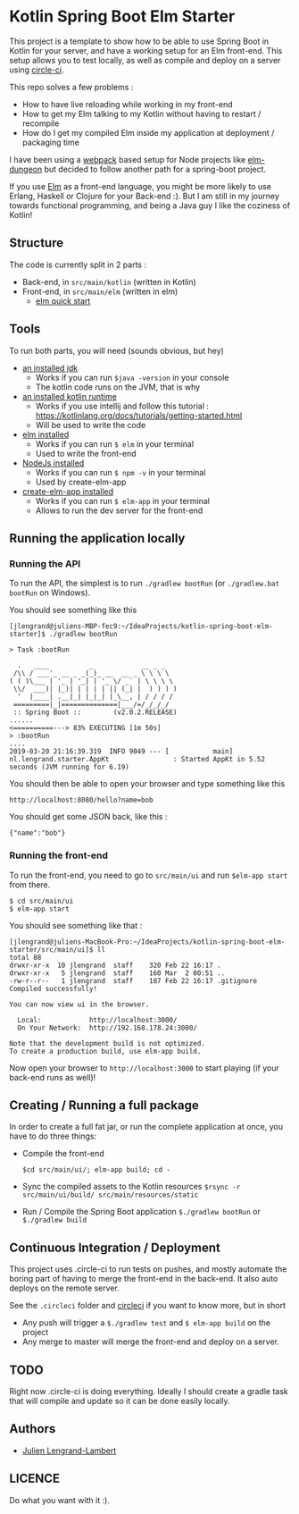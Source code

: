 # Kotlin Spring Boot Elm Starter

This project is a template to show how to be able to use Spring Boot in Kotlin for your server, and have a working setup for an Elm front-end.
This setup allows you to test locally, as well as compile and deploy on a server using [circle-ci](https://circleci.com).

This repo solves a few problems : 
* How to have live reloading while working in my front-end
* How to get my Elm talking to my Kotlin without having to restart / recompile
* How do I get my compiled Elm inside my application at deployment / packaging time

I have been using a [webpack](https://webpack.js.org/) based setup for Node projects like [elm-dungeon](https://github.com/jlengrand/elm-dungeon) but decided to follow another path for a spring-boot project.

If you use [Elm](https://guide.elm-lang.org) as a front-end language, you might be more likely to use Erlang, Haskell or Clojure for your Back-end :). But I am still in my journey towards functional programming, and being a Java guy I like the coziness of Kotlin!

## Structure

The code is currently split in 2 parts : 
* Back-end, in `src/main/kotlin` (written in Kotlin)
* Front-end, in `src/main/elm` (written in elm)
  * [elm quick start]( https://guide.elm-lang.org/ )

## Tools 

To run both parts, you will need (sounds obvious, but hey)

* [an installed jdk]( https://www.oracle.com/technetwork/java/javase/downloads/jdk8-downloads-2133151.html )
    * Works if you can run `$java -version` in your console
    * The kotlin code runs on the JVM, that is why
* [an installed kotlin runtime]( https://kotlinlang.org/ )
    * Works if you use intellij and follow this tutorial : https://kotlinlang.org/docs/tutorials/getting-started.html
    * Will be used to write the code
* [elm installed]( https://elm-lang.org/ )
    * Works if you can run `$ elm` in your terminal
    * Used to write the front-end
* [NodeJs installed]( https://nodejs.org/en/ )
    * Works if you can run `$ npm -v` in your terminal
    * Used by create-elm-app
* [create-elm-app installed]( https://www.npmjs.com/package/create-elm-app#getting-started )
    * Works if you can run `$ elm-app` in your terminal
    * Allows to run the dev server for the front-end

## Running the application locally

### Running the API

To run the API, the simplest is to run `./gradlew bootRun` (or `./gradlew.bat bootRun` on Windows).

You should see something like this 

```
[jlengrand@juliens-MBP-fec9:~/IdeaProjects/kotlin-spring-boot-elm-starter]$ ./gradlew bootRun

> Task :bootRun

  .   ____          _            __ _ _
 /\\ / ___'_ __ _ _(_)_ __  __ _ \ \ \ \
( ( )\___ | '_ | '_| | '_ \/ _` | \ \ \ \
 \\/  ___)| |_)| | | | | || (_| |  ) ) ) )
  '  |____| .__|_| |_|_| |_\__, | / / / /
 =========|_|==============|___/=/_/_/_/
 :: Spring Boot ::        (v2.0.2.RELEASE)
......
<==========---> 83% EXECUTING [1m 50s]
> :bootRun
....
2019-03-20 21:16:39.319  INFO 9049 --- [           main] nl.lengrand.starter.AppKt                : Started AppKt in 5.52 seconds (JVM running for 6.19)
```

You should then be able to open your browser and type something like this

`http://localhost:8080/hello?name=bob`

You should get some JSON back, like this : 

```
{"name":"bob"}
```

### Running the front-end

To run the front-end, you need to go to `src/main/ui` and run `$elm-app start` from there.

```
$ cd src/main/ui
$ elm-app start
```

You should see something like that : 

```
[jlengrand@juliens-MacBook-Pro:~/IdeaProjects/kotlin-spring-boot-elm-starter/src/main/ui]$ ll
total 88
drwxr-xr-x  10 jlengrand  staff    320 Feb 22 16:17 .
drwxr-xr-x   5 jlengrand  staff    160 Mar  2 00:51 ..
-rw-r--r--   1 jlengrand  staff    187 Feb 22 16:17 .gitignore
Compiled successfully!

You can now view ui in the browser.

  Local:            http://localhost:3000/
  On Your Network:  http://192.168.178.24:3000/

Note that the development build is not optimized.
To create a production build, use elm-app build.
```

Now open your browser to `http://localhost:3000` to start playing (if your back-end runs as well)!

## Creating / Running a full package

In order to create a full fat jar, or run the complete application at once, you have to do three things: 

* Compile the front-end

    ```$cd src/main/ui/; elm-app build; cd -```
* Sync the compiled assets to the Kotlin resources
    ```$rsync -r  src/main/ui/build/ src/main/resources/static```
* Run / Compile the Spring Boot application
    ```$./gradlew bootRun``` or ```$./gradlew build```


## Continuous Integration / Deployment

This project uses .circle-ci to run tests on pushes, and mostly automate the boring part of having to merge the front-end in the back-end. It also auto deploys on the remote server.

See the `.circleci` folder and [circleci](https://circleci.com/login) if you want to know more, but in short

* Any push will trigger a ```$./gradlew test``` and ```$ elm-app build``` on the project
* Any merge to master will merge the front-end and deploy on a server.

## TODO

Right now .circle-ci is doing everything. Ideally I should create a gradle task that will compile and update so it can be done easily locally.

## Authors

* [Julien Lengrand-Lambert](https://github.com/jlengrand)

## LICENCE 

Do what you want with it :).
